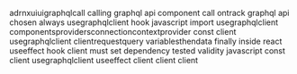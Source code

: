 adrnxuiuigraphqlcall calling graphql api component call ontrack graphql api chosen always usegraphqlclient hook javascript import usegraphqlclient componentsprovidersconnectioncontextprovider const client usegraphqlclient clientrequestquery variablesthendata finally inside react useeffect hook client must set dependency tested validity javascript const client usegraphqlclient useeffect client client client